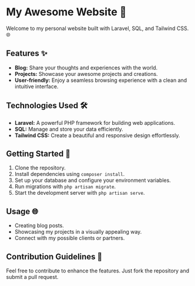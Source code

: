 # My Awesome Website 🚀

Welcome to my personal website built with Laravel, SQL, and Tailwind CSS. 🌐

## Features ✨

- **Blog:** Share your thoughts and experiences with the world.
- **Projects:** Showcase your awesome projects and creations.
- **User-friendly:** Enjoy a seamless browsing experience with a clean and intuitive interface.

## Technologies Used 🛠️

- **Laravel:** A powerful PHP framework for building web applications.
- **SQL:** Manage and store your data efficiently.
- **Tailwind CSS:** Create a beautiful and responsive design effortlessly.

## Getting Started 🚀

1. Clone the repository.
2. Install dependencies using `composer install`.
3. Set up your database and configure your environment variables.
4. Run migrations with `php artisan migrate`.
5. Start the development server with `php artisan serve`.

## Usage 🌐

- Creating blog posts.
- Showcasing my projects in a visually appealing way.
- Connect with my possible clients or partners.

## Contribution Guidelines 🤝

Feel free to contribute to enhance the features. Just fork the repository and submit a pull request.
